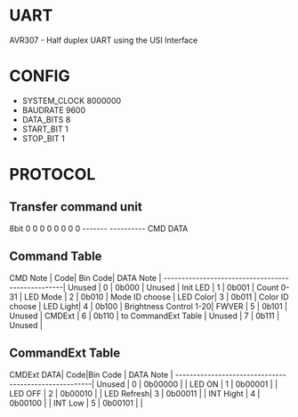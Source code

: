 UART
====

 AVR307 - Half duplex UART using the USI Interface

CONFIG
======

+ SYSTEM_CLOCK 8000000
+ BAUDRATE 9600
+ DATA_BITS  8
+ START_BIT  1
+ STOP_BIT  1

PROTOCOL
========


Transfer command unit
---------------------

8bit  0 0 0   0 0 0 0 0
     ------- ----------
      CMD       DATA


Command Table
-------------

CMD Note | Code| Bin Code| DATA Note              |
--------------------------------------------------|
Unused   |  0  |  0b000  | Unused                 |
Init LED |  1  |  0b001  | Count 0-31             |
LED Mode |  2  |  0b010  | Mode ID choose         |
LED Color|  3  |  0b011  | Color ID choose        |
LED Light|  4  |  0b100  | Brightness Control 1-20|
FWVER    |  5  |  0b101  | Unused                 |
CMDExt   |  6  |  0b110  | to CommandExt Table    |
Unused   |  7  |  0b111  | Unused                 |


CommandExt Table
----------------

CMDExt DATA| Code|Bin Code | DATA Note                |
------------------------------------------------------|
Unused     |  0  | 0b00000 |                          |
LED ON     |  1  | 0b00001 |                          |
LED OFF    |  2  | 0b00010 |                          |
LED Refresh|  3  | 0b00011 |                          |
INT Hight  |  4  | 0b00100 |                          |
INT Low    |  5  | 0b00101 |                          |
